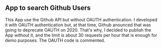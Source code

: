 ## App to search Github Users

This App use the Github API but without OAUTH authentication. I
developed it with OAUTH authentication but, at that time, Github
anounced that was going to deprecate OAUTH on 2020. That's why, I
decided to publish the App without it, and the limit is about 30
requests per hour that is enough for demo purposes. The OAUTH code is
commented.
